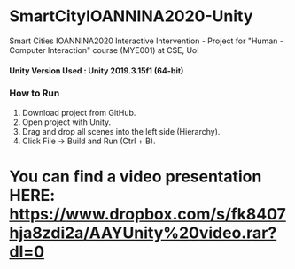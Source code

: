 # SmartCityIOANNINA2020-Unity
Smart Cities IOANNINA2020 Interactive Intervention - Project for "Human - Computer Interaction" course (MYE001) at CSE, UoI
#### Unity Version Used : Unity 2019.3.15f1 (64-bit)
### How to Run

1. Download project from GitHub. <br/>
2. Open project with Unity.
3. Drag and drop all scenes into the left side (Hierarchy).
4. Click File -> Build and Run (Ctrl + B).


# You can find a video presentation HERE: https://www.dropbox.com/s/fk8407hja8zdi2a/AAYUnity%20video.rar?dl=0
